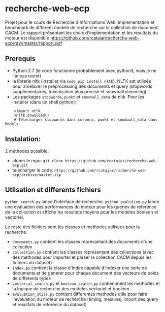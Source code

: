 # recherche-web-ecp
Projet pour le cours de Recherche d'Informations Web: implementation et benchmark de different modele de recherche sur la collection de document CACM.
Le rapport présentant les choix d'implementation et les resultats du moteur est disponible <https://github.com/rcatajar/recherche-web-ecp/raw/master/rapport.pdf>

## Prerequis
- Python 2.7 (le code fonctionne probablement avec python3, mais je ne l'ai pas tester)
- la librarie nltk (installer via `sudo pip install nltk`). NLTK est utilisée pour ameliorer le preprocessing des documents et query (stopwords supplémentaires, tokenization plus precise et snowball stemming)
- Les packages `stopwords`, `punkt` et `snowball_data` de nltk. Pour les installer (dans un shell python):
```
    >import ntlk
    >nltk.download()
    # Télécharger stopwords dans corpora, punkt et snowball_data dans Models
```

## Instalation:
2 méthodes possible:
- cloner le repo: `git clone https://github.com/rcatajar/recherche-web-ecp.git`
- telecharger le code: `https://github.com/rcatajar/recherche-web-ecp/archive/master.zip`

## Utlisation et differents fichiers

`python search.py` lance l'interface de recherche.
`python evalution.py` lance une evaluation des performances du moteur pour les queries de reference de la collection et affiche les resultats moyens pour les modeles booleen et vectoriel.

Le reste des fichiers sont les classes et methodes utilisees pour la recherche:
- `documents.py` contient les classes represantant des documents d'une collection
- `collection.py` contient les classes representant des collections (avec des methodes pour importer et parser la collection CACM depuis les fichiers du dataset)
- `index.py` contient la classe d'Index capable d'indexer une serie de documents et de generer pour chaque document des vecteurs de poids de differents types
- `vectorial_search.py` et `boolean_search.py` contiennnent les methodes et la logique de recherche des modeles vectoriel et booléen
- `evaluation_utils.py` contient differentes methodes utile pour faire l'evaluation du moteur de recherche (timing, mesures, import des query et resultats de reference du dataset)
